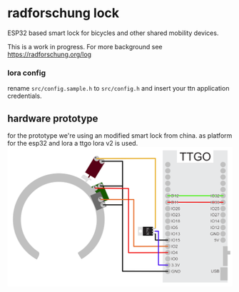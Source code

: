 radforschung lock
=================

ESP32 based smart lock for bicycles and other shared mobility devices.

This is a work in progress. For more background see https://radforschung.org/log

### lora config

rename `src/config.sample.h` to `src/config.h` and insert your ttn application credentials.


## hardware prototype

for the prototype we're using an modified smart lock from china. as platform for the esp32 and lora a ttgo lora v2 is used.
![](hardware/prototype-ttgo-v2.svg)
